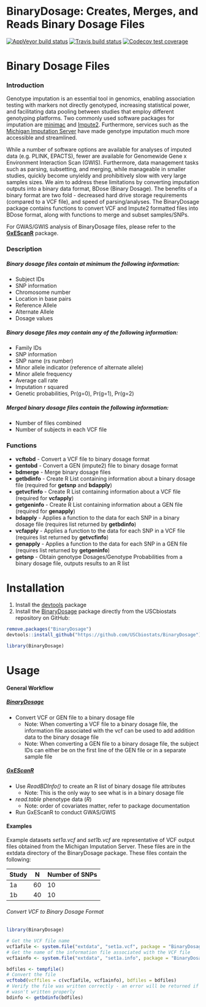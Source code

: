 BinaryDosage: Creates, Merges, and Reads Binary Dosage Files
================

<!-- badges: start -->

[![AppVeyor build
status](https://ci.appveyor.com/api/projects/status/github/USCbiostats/BinaryDosage?branch=master&svg=true)](https://ci.appveyor.com/project/USCbiostats/BinaryDosage)
[![Travis build
status](https://travis-ci.org/USCbiostats/BinaryDosage.svg?branch=master)](https://travis-ci.org/USCbiostats/BinaryDosage)
[![Codecov test
coverage](https://codecov.io/gh/USCbiostats/BinaryDosage/branch/master/graph/badge.svg)](https://codecov.io/gh/USCbiostats/BinaryDosage?branch=master)
<!-- badges: end -->

# Binary Dosage Files

### Introduction

Genotype imputation is an essential tool in genomics, enabling
association testing with markers not directly genotyped, increasing
statistical power, and facilitating data pooling between studies that
employ different genotyping platforms. Two commonly used software
packages for imputation are
[minimac](https://genome.sph.umich.edu/wiki/Minimac) and
[Impute2](http://mathgen.stats.ox.ac.uk/impute/impute_v2.html).
Furthermore, services such as the [Michigan Imputation
Server](https://imputationserver.sph.umich.edu/index.html) have made
genotype imputation much more accessible and streamlined.

While a number of software options are available for analyses of imputed
data (e.g. PLINK, EPACTS), fewer are available for Genomewide Gene x
Environment Interaction Scan (GWIS). Furthermore, data management tasks
such as parsing, subsetting, and merging, while manageable in smaller
studies, quickly become unyieldy and prohibitively slow with very large
samples sizes. We aim to address these limitations by converting
imputation outputs into a binary data format, BDose (Binary Dosage). The
benefits of a binary format are two fold - decreased hard drive storage
requirements (compared to a VCF file), and speed of parsing/analyses.
The BinaryDosage package contains functions to convert VCF and Impute2
formatted files into BDose format, along with functions to merge and
subset samples/SNPs.

For GWAS/GWIS analysis of BinaryDosage files, please refer to the
[**GxEScanR**](https://github.com/USCbiostats/GxEScanR) package.

### Description

##### Binary dosage files contain at minimum the following information:

  - Subject IDs  
  - SNP information  
  - Chromosome number  
  - Location in base pairs  
  - Reference Allele  
  - Alternate Allele  
  - Dosage values

##### Binary dosage files may contain any of the following information:

  - Family IDs
  - SNP information
  - SNP name (rs number)
  - Minor allele indicator (reference of alternate allele)
  - Minor allele frequency
  - Average call rate
  - Imputation r squared
  - Genetic probabilities, Pr(g=0), Pr(g=1), Pr(g=2)

##### Merged binary dosage files contain the following information:

  - Number of files combined
  - Number of subjects in each VCF file

### Functions

  - **vcftobd** - Convert a VCF file to binary dosage format
  - **gentobd** - Convert a GEN (impute2) file to binary dosage format
  - **bdmerge** - Merge binary dosage files
  - **getbdinfo** - Create R List containing information about a binary
    dosage file (required for **getsnp** and **bdapply**)
  - **getvcfinfo** - Create R List containing information about a VCF
    file (required for **vcfapply**)
  - **getgeninfo** - Create R List containing information about a GEN
    file (required for **genapply**)
  - **bdapply** - Applies a function to the data for each SNP in a
    binary dosage file (requires list returned by **getbdinfo**)
  - **vcfapply** - Applies a function to the data for each SNP in a VCF
    file (requires list returned by **getvcfinfo**)
  - **genapply** - Applies a function to the data for each SNP in a GEN
    file (requires list returned by **getgeninfo**)
  - **getsnp** - Obtain genotype Dosages/Genotype Probabilities from a
    binary dosage file, outputs results to an R list

# Installation

1.  Install the [devtools](https://github.com/hadley/devtools) package
2.  Install the
    [BinaryDosage](https://github.com/USCbiostats/BinaryDosage) package
    directly from the USCbiostats repository on GitHub:

<!-- end list -->

``` r
remove.packages("BinaryDosage")
devtools::install_github("https://github.com/USCbiostats/BinaryDosage")

library(BinaryDosage)
```

# Usage

#### General Workflow

##### [**BinaryDosage**](https://github.com/USCbiostats/BinaryDosage)

  - Convert VCF or GEN file to a binary dosage file
      - Note: When converting a VCF file to a binary dosage file, the
        information file associated with the vcf can be used to add
        addition data to the binary dosage file
      - Note: When converting a GEN file to a binary dosage file, the
        subject IDs can either be on the first line of the GEN file or
        in a separate sample file

##### [**GxEScanR**](https://github.com/USCbiostats/GxEScanR)

  - Use *ReadBDInfo()* to create an R list of binary dosage file
    attributes
      - Note: This is the only way to see what is in a binary dosage
        file
  - *read.table* phenotype data (*R*)
      - Note: order of covariates matter, refer to package documentation
  - Run GxEScanR to conduct GWAS/GWIS

#### Examples

Example datasets *set1a.vcf* and *set1b.vcf* are representative of VCF
output files obtained from the Michigan Imputation Server. These files
are in the extdata directory of the BinaryDosage package. These files
contain the following:

| Study | N  | Number of SNPs |
| ----- | -- | -------------- |
| 1a    | 60 | 10             |
| 1b    | 40 | 10             |

###### Convert VCF to Binary Dosage Format

``` r
library(BinaryDosage)

# Get the VCF file name
vcf1afile <- system.file("extdata", "set1a.vcf", package = "BinaryDosage")
# Get the name of the information file associated with the VCF file
vcf1ainfo <- system.file("extdata", "set1a.info", package = "BinaryDosage")

bdfiles <- tempfile()
# Convert the file
vcftobd(vcffiles = c(vcf1afile, vcf1ainfo), bdfiles = bdfiles)
# Verify the file was written correctly - an error will be returned if file
# wasn't written properly
bdinfo <- getbdinfo(bdfiles)
```
